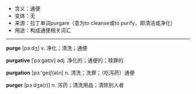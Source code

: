 - <span class="definition">含义：通便</span>
- <span class="definition">变体：无</span>
- <span class="definition">来源：拉丁单词purgare（意为to cleanse或to purify，即清洁或净化）</span>
- <span class="definition">用途：构成通便相关词汇</span>

---

<span class="vocabulary">**purge**</span> [pɜːdʒ] v. 净化；清洗；通便

<span class="vocabulary">**purgative**</span> [ˈpɜːɡətɪv] adj. 净化的；通便的；赎罪的

<span class="vocabulary">**purgation**</span> [pɜː'geɪʃ(ə)n] n. 清洗；洗罪；（吃泻药）通便

<span class="vocabulary">**purger**</span> [pɜːdʒə(r)] n. 泻药；清洗用品；清除别人者
